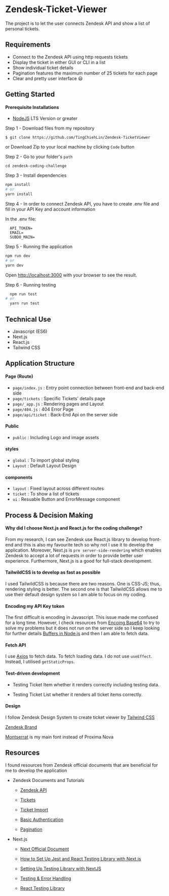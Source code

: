 # Zendesk-Ticket-Viewer

The project is to let the user connects Zendesk API and show a list of personal tickets.

## Requirements

- Connect to the Zendesk API using http requests tickets
- Display the ticket in either GUI or CLI in a list
- Show individual ticket details
- Pagination features the maximum number of 25 tickets for each page
- Clear and pretty user interface 😃

## Getting Started

#### Prerequisite Installations

- [NodeJS](https://nodejs.org/en/) LTS Version or greater

Step 1 - Download files from my repository

```
$ git clone https://github.com/TingChiehLin/Zendesk-TicketViewer
```

or Download Zip to your local machine by clicking ``Code`` button

Step 2 - Go to your folder's `path`

```
cd zendesk-coding-challenge
```

Step 3 - Install dependencies

```bash
npm install 
# or
yarn install
```

Step 4 - In order to connect Zendesk API, you have to create .env file and fill in your API Key and account information

In the .env file:

```
  API_TOKEN=
  EMAIL=
  SUBDO_MAIN=
```

Step 5 - Running the application

```bash
npm run dev
# or
yarn dev
```

Open [http://localhost:3000](http://localhost:3000) with your browser to see the result.

Step 6 - Running testing

```bash
  npm run test
# or 
  yarn run test
```

## Technical Use

- Javascript (ES6)
- Next.js
- React.js
- Tailwind CSS

## Application Structure

#### Page (Route)

- ```page/index.js``` : Entry point connection between front-end and back-end side
- ```page/tickets``` : Specific Tickets' details page
- ```page/_app.js``` : Rendering pages and Layout
- ```page/404.js``` : 404 Error Page
- ```page/api/ticket``` : Back-End Api on the server side

#### Public

- ```public``` : Including Logo and image assets

#### styles

- ```global``` : To import global styling
- ```Layout``` : Default Layout Design

#### components

- ```layout``` : Fixed layout across different routes
- ```ticket``` : To show a list of tickets
- ```ui``` : Resuable Button and ErrorMessage component

## Process & Decision Making

#### Why did I choose Next.js and React.js for the coding challenge?

From my research, I can see Zendesk use React.js library to develop front-end and this is also my favourite tech so why
not I use it to develop the application. Moreover, Next.js is ```pre server-side-rendering``` which enables Zendesk to
accept a lot of requests in order to provide better user experience. Furthermore, Next.js is a good for full-stack
development.

#### TailwildCSS is to develop as fast as possible

I used TailwildCSS is because there are two reasons. One is CSS-JS; thus, rendering styling is better. The second one is
that TailwildCSS allows me to use their default design system so I am able to focus on my coding.

#### Encoding my API Key token

The first difficult is encoding in Javascript. This issue made me confused for a long time. However, I check resources
from [Encoing Base64](https://stackoverflow.com/questions/246801/how-can-you-encode-a-string-to-base64-in-javascript)
to try to solve my problems but it does not run on the server side so I keep looking for further
details [Buffers in Node.js](https://nodejs.org/dist/latest/docs/api/buffer.html#buffer_buffers_and_character_encodings)
and then I am able to fetch data.

#### Fetch API

I use [Axios](https://github.com/axios/axios) to fetch data. To fetch loading data. I do not use ``useEffect``. Instead,
I utilised ``getStaticProps``.

#### Test-driven development

- Testing Ticket Item whether it renders correctly including testing data.

- Testing Ticket List whether it renders all ticket items correctly.

#### Design

I follow Zendesk Design System to create ticket viewer by [Tailwind CSS](https://tailwindcss.com/)

[Zendesk Brand](https://brandland.zendesk.com/brand-identity)

[Montserrat](https://fonts.google.com/specimen/Montserrat?query=mo#standard-styles) is my main font instead of Proxima
Nova

## Resources

I found resources from Zendesk official documents that are beneficial for me to develop the application

- Zendesk Documents and Tutorials

    - [Zendesk API](https://develop.zendesk.com/hc/en-us/categories/360000003388)

    - [Tickets](https://developer.zendesk.com/rest_api/docs/support/tickets)

    - [Ticket Import](https://developer.zendesk.com/rest_api/docs/support/ticket_import)

    - [Basic Authentication](https://developer.zendesk.com/rest_api/docs/support/introduction#basic-authentication)

    - [Pagination](https://developer.zendesk.com/rest_api/docs/support/introduction#pagination)

- Next.js

    - [Next Official Document](https://nextjs.org/docs/getting-started)

    - [How to Set Up Jest and React Testing Library with Next.js](https://www.kyrelldixon.com/blog/setup-jest-and-react-testing-library-with-nextjs)

    - [Setting Up Testing Library with NextJS](https://frontend-digest.com/setting-up-testing-library-with-nextjs-a9702cbde32d)

    - [Testing & Error Handling](https://www.youtube.com/watch?v=yPBtVxDEC0w)

    - [React Testing Library](https://testing-library.com/docs/react-testing-library/intro/)
  
